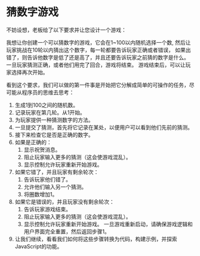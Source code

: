 # 猜数字游戏

不妨设想，老板给了以下要求并让您设计一个游戏：

我想让你创建一个可以猜数字的游戏，它会在1~100以内随机选择一个数, 然后让玩家挑战在10轮以内猜出这个数字，每一轮都要告诉玩家正确或者错误， 如果出错了，则告诉他数字是低了还是高了，并且还要告诉玩家之前猜的数字是什么。 一旦玩家猜测正确，或者他们用完了回合，游戏将结束。 游戏结束后，可以让玩家选择再次开始。

看到这个要求，我们可以做的第一件事是开始把它分解成简单的可操作的任务，尽可能从程序员的思维去思考：

1. 生成1到100之间的随机数。
2. 记录玩家在第几轮。从1开始。
3. 为玩家提供一种猜测数字的方法。
4. 一旦提交了猜测，首先将它记录在某处，以便用户可以看到他们先前的猜测。
5. 接下来检查它是否是正确的数字。
6. 如果是正确的：
   1. 显示祝贺消息。
   2. 阻止玩家输入更多的猜测（这会使游戏混乱）。
   3. 显示控制允许玩家重新开始游戏。
7. 如果它错了，并且玩家有剩余轮次：
   1. 告诉玩家他们错了。
   2. 允许他们输入另一个猜测。
   3. 将圈数增加1。
8. 如果它是错误的，并且玩家没有剩余轮次：
   1. 告诉玩家游戏结束。
   2. 阻止玩家输入更多的猜测（这会使游戏混乱）。
   3. 显示控制允许玩家重新开始游戏。 一旦游戏重新启动，请确保游戏逻辑和用户界面完全重置，然后返回步骤1。
9. 让我们继续，看看我们如何将这些步骤转换为代码，构建示例，并探索JavaScript的功能。


  